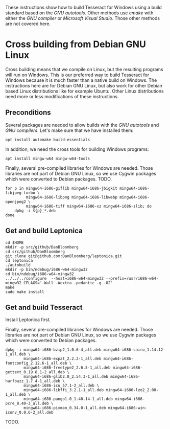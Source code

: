 These instructions show how to build Tesseract for Windows using a build standard based on the _GNU autotools_. Other methods use _cmake_ with either the _GNU compiler_ or _Microsoft Visual Studio_. Those other methods are not covered here.

# Cross building from Debian GNU Linux

Cross building means that we compile on Linux, but the resulting programs will run on Windows.
This is our preferred way to build Tesseract for Windows because it is much faster than a native build on Windows.
The instructions here are for Debian GNU Linux, but also work for other Debian based Linux distributions like for example Ubuntu. Other Linux distributions need more or less modifications of these instructions.

## Preconditions

Several packages are needed to allow builds with the _GNU autotools_ and _GNU compilers_. Let's make sure that we have installed them:

    apt install automake build-essentials

In addition, we need the cross tools for building Windows programs:

    apt install mingw-w64 mingw-w64-tools

Finally, several pre-compiled libraries for Windows are needed.
Those libraries are not part of Debian GNU Linux, so we use Cygwin packages which were converted to Debian packages.
TODO.

    for p in mingw64-i686-giflib mingw64-i686-jbigkit mingw64-i686-libjpeg-turbo \
             mingw64-i686-libpng mingw64-i686-libwebp mingw64-i686-openjpeg2 \
             mingw64-i686-tiff mingw64-i686-xz mingw64-i686-zlib; do
        dpkg -i ${p}_*.deb
    done

## Get and build Leptonica

    cd $HOME
    mkdir -p src/github/DanBloomberg
    cd src/github/DanBloomberg
    git clone git@github.com:DanBloomberg/leptonica.git
    cd leptonica
    ./autobuild
    mkdir -p bin/ndebug/i686-w64-mingw32
    cd bin/ndebug/i686-w64-mingw32
    ../../../configure  --host=i686-w64-mingw32 --prefix=/usr/i686-w64-mingw32 CFLAGS='-Wall -Wextra -pedantic -g -O2'
    make
    sudo make install

## Get and build Tesseract

Install Leptonica first.

Finally, several pre-compiled libraries for Windows are needed.
Those libraries are not part of Debian GNU Linux, so we use Cygwin packages which were converted to Debian packages.

    dpkg -i mingw64-i686-bzip2_1.0.6-4_all.deb mingw64-i686-cairo_1.14.12-1_all.deb \
            mingw64-i686-expat_2.2.2-1_all.deb mingw64-i686-fontconfig_2.12.6-1_all.deb \
            mingw64-i686-freetype2_2.6.5-1_all.deb mingw64-i686-gettext_0.19.8.1-2_all.deb \
            mingw64-i686-glib2.0_2.54.3-1_all.deb mingw64-i686-harfbuzz_1.7.4-1_all.deb \
            mingw64-i686-icu_57.1-2_all.deb \
            mingw64-i686-libffi_3.2.1-1_all.deb mingw64-i686-lzo2_2.08-1_all.deb \
            mingw64-i686-pango1.0_1.40.14-1_all.deb mingw64-i686-pcre_8.40-3_all.deb \
            mingw64-i686-pixman_0.34.0-1_all.deb mingw64-i686-win-iconv_0.0.6-2_all.deb

TODO.